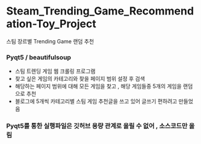 # Steam_Trending_Game_Recommendation-Toy_Project
스팀 장르별 Trending Game 랜덤 추천
### Pyqt5 / beautifulsoup
* 스팀 트렌딩 게임 웹 크롤링 프로그램
* 찾고 싶은 게임의 카테고리와 찾을 페이지 범위 설정 후 검색
* 해당하는 페이지 범위에 대해 모든 게임을 찾고 , 해당 게임들중 5개의 게임을 랜덤으로 추천
* 블로그에 5개씩 카테고리별 스팀 게임 추천글을 쓰고 있어 글쓰기 편하려고 만들었음
### Pyqt5를 통한 실행파일은 깃허브 용량 관계로 올릴 수 없어 , 소스코드만 올림
